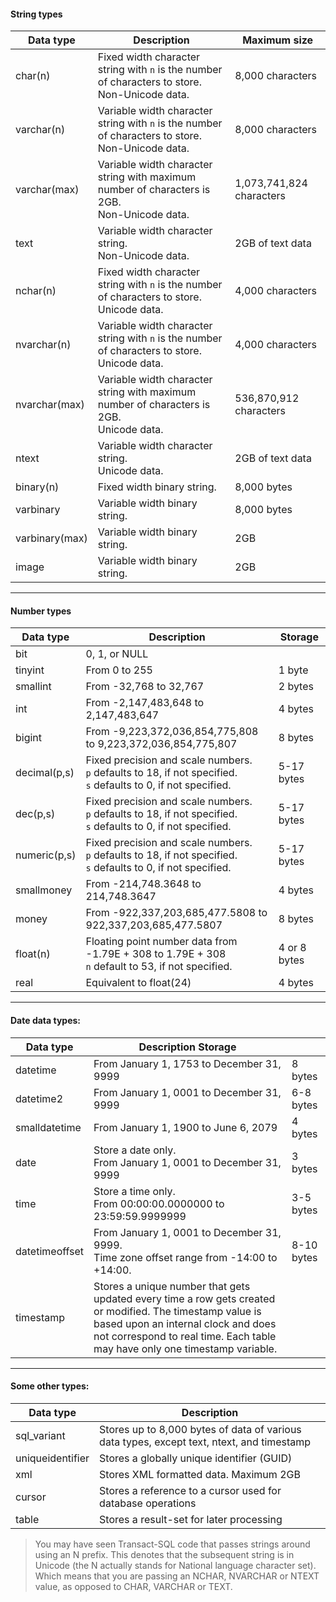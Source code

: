 #### String types

|Data type|Description|Maximum size|
|---|---|---|
|char(n)|Fixed width character string with `n` is the number of characters to store.  <br>Non-Unicode data.|8,000 characters|
|varchar(n)|Variable width character string with `n` is the number of characters to store.  <br>Non-Unicode data.|8,000 characters|
|varchar(max)|Variable width character string with maximum number of characters is 2GB.  <br>Non-Unicode data.|1,073,741,824 characters|
|text|Variable width character string.  <br>Non-Unicode data.|2GB of text data|
|nchar(n)|Fixed width character string with `n` is the number of characters to store.  <br>Unicode data.|4,000 characters|
|nvarchar(n)|Variable width character string with `n` is the number of characters to store.  <br>Unicode data.|4,000 characters|
|nvarchar(max)|Variable width character string with maximum number of characters is 2GB.  <br>Unicode data.|536,870,912 characters|
|ntext|Variable width character string.  <br>Unicode data.|2GB of text data|
|binary(n)|Fixed width binary string.|8,000 bytes|
|varbinary|Variable width binary string.|8,000 bytes|
|varbinary(max)|Variable width binary string.|2GB|
|image|Variable width binary string.|2GB|

---

#### Number types

|Data type|Description|Storage|
|---|---|---|
|bit|0, 1, or NULL||
|tinyint|From 0 to 255|1 byte|
|smallint|From -32,768 to 32,767|2 bytes|
|int|From -2,147,483,648 to 2,147,483,647|4 bytes|
|bigint|From -9,223,372,036,854,775,808 to 9,223,372,036,854,775,807|8 bytes|
|decimal(p,s)|Fixed precision and scale numbers.  <br>`p` defaults to 18, if not specified.  <br>`s` defaults to 0, if not specified.|5-17 bytes|
|dec(p,s)|Fixed precision and scale numbers.  <br>`p` defaults to 18, if not specified.  <br>`s` defaults to 0, if not specified.|5-17 bytes|
|numeric(p,s)|Fixed precision and scale numbers.  <br>`p` defaults to 18, if not specified.  <br>`s` defaults to 0, if not specified.|5-17 bytes|
|smallmoney|From -214,748.3648 to 214,748.3647|4 bytes|
|money|From -922,337,203,685,477.5808 to 922,337,203,685,477.5807|8 bytes|
|float(n)|Floating point number data from -1.79E + 308 to 1.79E + 308  <br>`n` default to 53, if not specified.|4 or 8 bytes|
|real|Equivalent to float(24)|4 bytes|

---

#### Date data types:

| Data type|Description Storage| |
|---|---|---|
|datetime|From January 1, 1753 to December 31, 9999|8 bytes|
|datetime2|From January 1, 0001 to December 31, 9999|6-8 bytes|
|smalldatetime|From January 1, 1900 to June 6, 2079|4 bytes|
|date|Store a date only.  <br>From January 1, 0001 to December 31, 9999|3 bytes|
|time|Store a time only.  <br>From 00:00:00.0000000 to 23:59:59.9999999|3-5 bytes|
|datetimeoffset|From January 1, 0001 to December 31, 9999.  <br>Time zone offset range from -14:00 to +14:00.|8-10 bytes|
|timestamp|Stores a unique number that gets updated every time a row gets created or modified. The timestamp value is based upon an internal clock and does not correspond to real time. Each table may have only one timestamp variable.||

---

#### Some other types:

|Data type|Description|
|---|---|
|sql_variant|Stores up to 8,000 bytes of data of various data types, except text, ntext, and timestamp|
|uniqueidentifier|Stores a globally unique identifier (GUID)|
|xml|Stores XML formatted data. Maximum 2GB|
|cursor|Stores a reference to a cursor used for database operations|
|table|Stores a result-set for later processing|


>You may have seen Transact-SQL code that passes strings around using an N prefix. This denotes that the subsequent string is in Unicode (the N actually stands for National language character set). Which means that you are passing an NCHAR, NVARCHAR or NTEXT value, as opposed to CHAR, VARCHAR or TEXT.